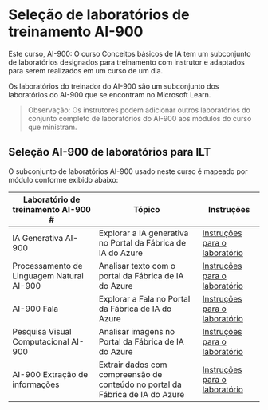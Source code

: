 # Seleção de laboratórios de treinamento AI-900

Este curso, AI-900: O curso Conceitos básicos de IA tem um subconjunto de laboratórios designados para treinamento com instrutor e adaptados para serem realizados em um curso de um dia.

Os laboratórios do treinador do AI-900 são um subconjunto dos laboratórios do AI-900 que se encontram no Microsoft Learn.

> Observação: Os instrutores podem adicionar outros laboratórios do conjunto completo de laboratórios do AI-900 aos módulos do curso que ministram.

## Seleção AI-900 de laboratórios para ILT

O subconjunto de laboratórios AI-900 usado neste curso é mapeado por módulo conforme exibido abaixo: 

| Laboratório de treinamento AI-900 # | Tópico | Instruções |
| --- | --- | --- |
| IA Generativa AI-900 | Explorar a IA generativa no Portal da Fábrica de IA do Azure | [Instruções para o laboratório](https://go.microsoft.com/fwlink/?linkid=2249955) |
| Processamento de Linguagem Natural AI-900 | Analisar texto com o portal da Fábrica de IA do Azure | [Instruções para o laboratório](https://go.microsoft.com/fwlink/?linkid=2250314) |
| AI-900 Fala | Explorar a Fala no Portal da Fábrica de IA do Azure | [Instruções para o laboratório](https://go.microsoft.com/fwlink/?linkid=2250148) |
| Pesquisa Visual Computacional AI-900 | Analisar imagens no Portal da Fábrica de IA do Azure | [Instruções para o laboratório](https://go.microsoft.com/fwlink/?linkid=2250145) |
| AI-900 Extração de informações | Extrair dados com compreensão de conteúdo no portal da Fábrica de IA do Azure | [Instruções para o laboratório](https://go.microsoft.com/fwlink/?linkid=2320420) |



